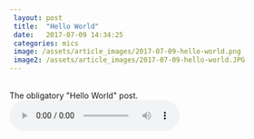 ```yaml
---
 layout: post
 title:  "Hello World"
 date:   2017-07-09 14:34:25
 categories: mics
 image: /assets/article_images/2017-07-09-hello-world.png
 image2: /assets/article_images/2017-07-09-hello-world.JPG
---
```

<br />
The obligatory "Hello World" post. <br />

<audio controls>
  <source src="sample.mp3" type="audio/mpeg">
Oops, it looks like your browser does not support
this audio element.
</audio>



